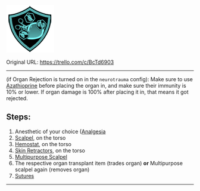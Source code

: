 ![organtransplant.png\|200](./Organ%20Transplant%20Surgery%20-%20Attachments/6718845db30472d958dd7c44.png)

Original URL: https://trello.com/c/BcTd6903

---

(if Organ Rejection is turned on in the `neurotrauma` config): Make sure to use [Azathioprine](../Items/Azathioprine.md) before placing the organ in, and make sure their immunity is 10% or lower. If organ damage is 100% after placing it in, that means it got rejected.

## Steps:

1. Anesthetic of your choice ([Analgesia](../Torso/Analgesia.md)
2. [Scalpel](../Items/Scalpel.md), on the torso
3. [Hemostat](../Items/Hemostat.md), on the torso
4. [Skin Retractors](../Items/Skin%20Retractors.md), on the torso
5. [Multipurpose Scalpel](../Items/Multipurpose%20Scalpel.md)
6. The respective organ transplant item (trades organ) **or** Multipurpose scalpel again (removes organ)
7. [Sutures](../Items/Sutures.md)

---

